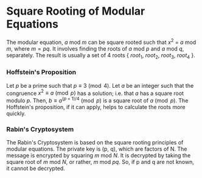 # Square Rooting of Modular Equations
The modular equation, $a$ mod $m$ can be square rooted such that $x^2$ = $a$ mod $m$, where $m = pq$.
It involves finding the roots of $a$ mod $p$ and $a$ mod $q$, separately. The result is usually a set of 4 roots { $root_1$, $root_2$, $root_3$, $root_4$ }.

### Hoffstein's Proposition
Let $p$ be a prime such that $p\equiv 3\pmod{4}$. Let $a$ be an integer such that the congruence $x^2 \equiv a\pmod{p}$ has a solution; i.e. that $a$ has a square root modulo $p$. Then, $b \equiv a^{(p+1)/4}\pmod{p}$ is a square root of $a\pmod{p}$.
The Hoffstein's proposition, if it can apply, helps to calculate the roots more quickly.

### Rabin's Cryptosystem
The Rabin's Cryptosystem is based on the square rooting principles of modular equations.
The private key is (p, q), which are factors of N. The message is encrypted by squaring $m$ mod $N$. It is decrypted by taking the square root of $m$ mod $N$, or rather, $m$ mod $pq$. So, if p and q are not known, it cannot be decrypted.
